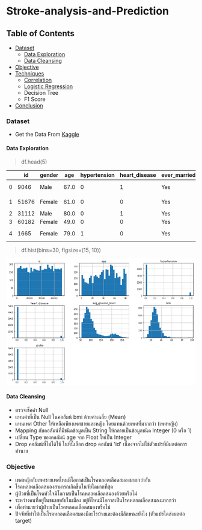 # Stroke-analysis-and-Prediction
## Table of Contents
- [Dataset](#dataset)
    - [Data Exploration](#data-exploration)
    - [Data Cleansing](#data-cleansing)
- [Objective](#objective)
- [Techniques](#animals--nature)
    - [Correlation](#travel--places)
    - [Logistic Regression](#activities)
    - Decision Tree
    - F1 Score
- [Conclusion](#food--drink)




### Dataset

- Get the Data From [Kaggle](https://www.kaggle.com/datasets/fedesoriano/stroke-prediction-dataset)

#### Data Exploration
> df.head(5)

| | id | gender | age | hypertension | heart_disease | ever_married |	work_type | Residence_type | avg_glucose_level | bmi | smoking_status |stroke |
| - | - | - | - | - | - | - | - | - | - | - | - | - |
| 0 |	9046 |	Male |	67.0 |	0 |	1 |	Yes |	Private |	Urban |	228.69 |	36.6 |	formerly smoked |	1 |
| 1 |	51676 |	Female | 	61.0 |	0 |	0 |	Yes |	Self-employed |	Rural |	202.21 |	NaN |	never smoked |	1 |
| 2 |	31112 |	Male |	80.0 |	0 |	1 |	Yes |	Private |	Rural |	105.92 |	32.5 |	never smoked |	1 |
| 3 |	60182 |	Female |	49.0 |	0 |	0 |	Yes |	Private |	Urban |	171.23 |	34.4 |	smokes |	1 |
| 4 |	1665 |	Female |	79.0 |	1 |	0 |	Yes |	Self-employed |	Rural |	174.12 |	24.0 |	never smoked |	1 |

> df.hist(bins=30, figsize=(15, 10))

![image](images/histogram.png)

#### Data Cleansing
- ตรวจเช็คค่า Null
- แทนค่าที่เป็น Null ในคอลัมน์ bmi ด้วยค่าเฉลี่ย (Mean)
- แทนเพศ Other ให้เหลือเพียงเพศชายและหญิง โดยแทนด้วยเพศที่มากกว่า (เพศหญิง)
- Mapping กับคอลัมน์ที่มีชนิดข้อมูลเป็น String ให้กลายเป็นข้อมูลชนิด Integer (0 หรือ 1)
- เปลี่ยน Type ของคอลัมน์ age จาก Float ใหเ้ป็น Integer
- Drop คอลัมน์ที่ไม่ได้ใช้ ในที่นี้เลือก drop คอลัมน์ 'id'  เนื่องจากไม่ใช่ตัวแปรที่มีผลต่อการทำนาย

### Objective
- เพศหญิงกับเพศชายเพศไหนมีโอกาสเป็นโรคหลอดเลือดสมองมากกว่ากัน
- โรคหลอดเลือดสมองสามารถเกิดขึ้นในวัยใดมากที่สุด
- ผู้ป่วยที่เป็นโรคหัวใจมีโอกาสเป็นโรคหลอดเลือดสมองด้วยหรือไม่
- ระหว่างคนที่อยู่ในชนบทกับในเมือง อยู่ที่ไหนมีโอกาสเป็นโรคหลอดเลือดสมองมากกว่า
- เพื่อทำนายว่าผู้ป่วยเป็นโรคหลอดเลือดสมองหรือไม่
- ปัจจัยที่ทำให้เป็นโรคหลอดเลือดสมองมีอะไรบ้างและต้องมีลักษณะยังไง (ตัวแปรใดส่งผลต่อ target)





